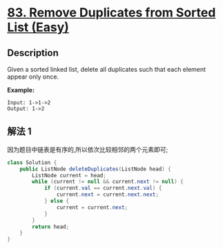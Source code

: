 # [83. Remove Duplicates from Sorted List (Easy)](https://leetcode.com/problems/delete-node-in-a-linked-list/)

## Description


Given a sorted linked list, delete all duplicates such that each element appear only once.

**Example:**

```
Input: 1->1->2
Output: 1->2
```


## 解法 1

因为题目中链表是有序的,所以依次比较相邻的两个元素即可;
```java
class Solution {
    public ListNode deleteDuplicates(ListNode head) {
        ListNode current = head;
        while (current != null && current.next != null) {
            if (current.val == current.next.val) {
                current.next = current.next.next;
            } else {
                current = current.next;
            }
        }
        return head;
    }
}
```
